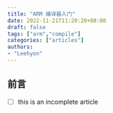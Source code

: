 ```yaml
---
title: "ARM 编译器入门"
date: 2022-11-21T11:20:20+08:00
draft: false
tags: ["arm","compile"]
categories: ["articles"]
authors:
- "Leehyon"
---
```


## 前言

- [ ] this is an incomplete article